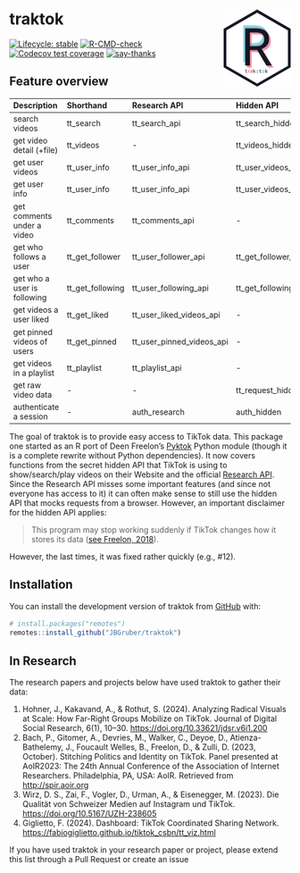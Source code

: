 
<!-- README.md is generated from README.Rmd. Please edit that file -->

# traktok <img src="man/figures/logo.png" align="right" height="138" alt="" />

<!-- badges: start -->

[![Lifecycle:
stable](https://img.shields.io/badge/lifecycle-stable-green.svg)](https://lifecycle.r-lib.org/articles/stages.html#stable)
[![R-CMD-check](https://github.com/JBGruber/traktok/actions/workflows/R-CMD-check.yaml/badge.svg)](https://github.com/JBGruber/traktok/actions/workflows/R-CMD-check.yaml)
[![Codecov test
coverage](https://codecov.io/gh/JBGruber/traktok/branch/main/graph/badge.svg)](https://codecov.io/gh/JBGruber/traktok?branch=main)
[![say-thanks](https://img.shields.io/badge/Say%20Thanks-!-1EAEDB.svg)](https://saythanks.io/to/JBGruber)
<!-- badges: end -->

## Feature overview

| Description                 | Shorthand        | Research API              | Hidden API              |
|:----------------------------|:-----------------|:--------------------------|:------------------------|
| search videos               | tt_search        | tt_search_api             | tt_search_hidden        |
| get video detail (+file)    | tt_videos        | \-                        | tt_videos_hidden        |
| get user videos             | tt_user_info     | tt_user_info_api          | tt_user_videos_hidden   |
| get user info               | tt_user_info     | tt_user_info_api          | tt_user_videos_hidden   |
| get comments under a video  | tt_comments      | tt_comments_api           | \-                      |
| get who follows a user      | tt_get_follower  | tt_user_follower_api      | tt_get_follower_hidden  |
| get who a user is following | tt_get_following | tt_user_following_api     | tt_get_following_hidden |
| get videos a user liked     | tt_get_liked     | tt_user_liked_videos_api  | \-                      |
| get pinned videos of users  | tt_get_pinned    | tt_user_pinned_videos_api | \-                      |
| get videos in a playlist    | tt_playlist      | tt_playlist_api           | \-                      |
| get raw video data          | \-               | \-                        | tt_request_hidden       |
| authenticate a session      | \-               | auth_research             | auth_hidden             |

The goal of traktok is to provide easy access to TikTok data. This
package one started as an R port of Deen Freelon’s
[Pyktok](https://github.com/dfreelon/pyktok) Python module (though it is
a complete rewrite without Python dependencies). It now covers functions
from the secret hidden API that TikTok is using to show/search/play
videos on their Website and the official [Research
API](https://developers.tiktok.com/products/research-api/). Since the
Research API misses some important features (and since not everyone has
access to it) it can often make sense to still use the hidden API that
mocks requests from a browser. However, an important disclaimer for the
hidden API applies:

> This program may stop working suddenly if TikTok changes how it stores
> its data ([see Freelon,
> 2018](https://osf.io/preprints/socarxiv/56f4q/)).

However, the last times, it was fixed rather quickly (e.g., \#12).

## Installation

You can install the development version of traktok from
[GitHub](https://github.com/) with:

``` r
# install.packages("remotes")
remotes::install_github("JBGruber/traktok")
```

## In Research

The research papers and projects below have used traktok to gather their
data:

1.  Hohner, J., Kakavand, A., & Rothut, S. (2024). Analyzing Radical
    Visuals at Scale: How Far-Right Groups Mobilize on TikTok. Journal
    of Digital Social Research, 6(1), 10–30.
    <https://doi.org/10.33621/jdsr.v6i1.200>
2.  Bach, P., Gitomer, A., Devries, M., Walker, C., Deyoe, D.,
    Atienza-Bathelemy, J., Foucault Welles, B., Freelon, D., & Zulli, D.
    (2023, October). Stitching Politics and Identity on TikTok. Panel
    presented at AoIR2023: The 24th Annual Conference of the Association
    of Internet Researchers. Philadelphia, PA, USA: AoIR. Retrieved from
    <http://spir.aoir.org>
3.  Wirz, D. S., Zai, F., Vogler, D., Urman, A., & Eisenegger, M.
    (2023). Die Qualität von Schweizer Medien auf Instagram und TikTok.
    <https://doi.org/10.5167/UZH-238605>
4.  Giglietto, F. (2024). Dashboard: TikTok Coordinated Sharing Network.
    <https://fabiogiglietto.github.io/tiktok_csbn/tt_viz.html>

If you have used traktok in your research paper or project, please
extend this list through a Pull Request or create an issue
